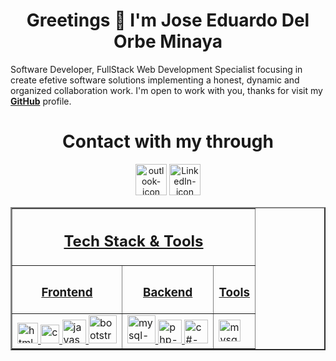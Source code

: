 <!--
**jedelorbeminaya/jedelorbeminaya** is a ✨ _special_ ✨ repository because its `README.md` (this file) appears on your GitHub profile.

Here are some ideas to get you started:

- 🔭 I’m currently working on ...
- 🌱 I’m currently learning ...
- 👯 I’m looking to collaborate on ...
- 🤔 I’m looking for help with ...
- 💬 Ask me about ...
- 📫 How to reach me: ...
- 😄 Pronouns: ...
- ⚡ Fun fact: ...
-->


<h1 align="center">Greetings 👋 I'm Jose Eduardo Del Orbe Minaya</h1>

<p>Software Developer, FullStack Web Development Specialist focusing in create efetive software solutions implementing a honest, dynamic and organized collaboration work. I'm open to work with you, thanks for visit my <span><a href="https://github.com/jedelorbeminaya"><strong>GitHub</strong></a></span> profile.</p>

<h1 align="center">Contact with my through</h1>
<p align="center"><a href="mailto:jedelorbeminaya@outlook.com"><img alt="outlook-icon" src="https://upload.wikimedia.org/wikipedia/commons/thumb/d/df/Microsoft_Office_Outlook_%282018%E2%80%93present%29.svg/2203px-Microsoft_Office_Outlook_%282018%E2%80%93present%29.svg.png" width="50px"/></a>
<a href="https://www.linkedin.com/in/jedelorbeminaya"><img alt="LinkedIn-icon" src="https://upload.wikimedia.org/wikipedia/commons/thumb/8/81/LinkedIn_icon.svg/1024px-LinkedIn_icon.svg.png" width="50px"/></p>





<table border=2 align="center">
<thead>
<tr>
    <th colspan=3><h2 align="center" style="border:none;">Tech Stack & Tools</h2></th>
</tr>
    <tr>
        <th><h3 align="center">Frontend</h3></th>
        <th><h3 align="center">Backend</h3></th>
        <th><h3 align="center">Tools</h3></th>
    </tr>
</thead>
<tbody>
    <tr>
        <td>
            <a href="https://developer.mozilla.org/es/docs/Web/HTML" target="_blank" style="border:none;">
            <img alt="html-icon" src="https://cdn-icons-png.flaticon.com/512/732/732212.png" width="33px">
            </a>
            <a href="https://developer.mozilla.org/es/docs/Web/CSS" target="_blank">
            <img alt="css-icon" src="https://static-00.iconduck.com/assets.00/file-type-css-icon-1806x2048-r5fwjl3p.png" width="30px">
             </a>
             <a href="https://developer.mozilla.org/es/docs/Web/JavaScript" target="_blank">
            <img alt="javascript-icon" src="https://icons.veryicon.com/png/o/business/vscode-program-item-icon/javascript-3.png" width="38px">
            </a>
            <a href="https://getbootstrap.com/" target="_blank">
            <img alt="bootstrap-icon" src="https://camo.githubusercontent.com/b872b9ada0c2c3d373bbb0c356eb4af353127335fc3d2e611964433864ab4de1/68747470733a2f2f676574626f6f7473747261702e636f6d2f646f63732f352e322f6173736574732f6272616e642f626f6f7473747261702d6c6f676f2d736861646f772e706e67" width="45px">
            </a>
        </td>
        <td>
        <a href="https://www.mysql.com/" target="_blank">
        <img  alt="mysql-icon" src="https://static-00.iconduck.com/assets.00/mysql-original-wordmark-icon-2048x1064-jfbaqrzh.png" width="45px">
        </a>
        <a href="https://www.php.net/" target="_blank">
        <img alt="php-icon" src="https://cdn-icons-png.flaticon.com/512/5968/5968332.png" width="38px">
        </a>
        <a href="https://learn.microsoft.com/es-es/dotnet/csharp/" target="_blank">
        <img alt="c#-icon" src="https://procoders.tech/wp-content/uploads/2023/05/png-clipart-c-programming-language-logo-microsoft-visual-studio-net-framework-javascript-icon-purple-logo-removebg-preview.png" width="38px">
        </td>
        <td>
        <a href="https://www.figma.com/" target="_blank">
         <img  alt="mysql-icon" src="https://static-00.iconduck.com/assets.00/apps-figma-icon-2048x2048-ctjj5ab7.png" width="35px">
         </a>
        </td>
    </tr>
</tbody>
</table>